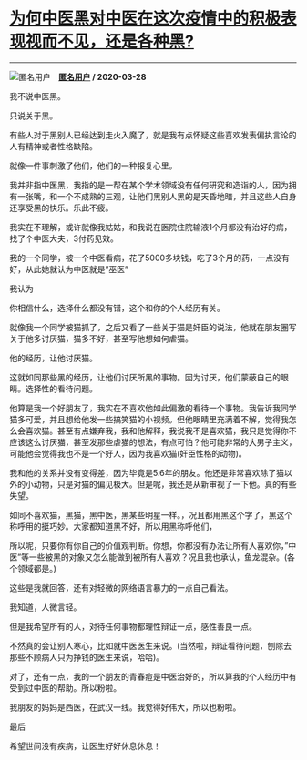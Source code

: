 # [为何中医黑对中医在这次疫情中的积极表现视而不见，还是各种黑?](https://www.zhihu.com/answer/1109854797)

-----------------------------------------------------------------------------

![匿名用户](https://pic2.zhimg.com/aadd7b895.jpg?source=1940ef5c "匿名用户")&emsp;**[匿名用户](https://www.zhihu.com/people/) / 2020-03-28**

我不说中医黑。

只说关于黑。

有些人对于黑别人已经达到走火入魔了，就是我有点怀疑这些喜欢发表偏执言论的人有精神或者性格缺陷。

就像一件事刺激了他们，他们的一种报复心里。

我并非指中医黑，我指的是一帮在某个学术领域没有任何研究和造诣的人，因为拥有一张嘴，和一个不成熟的三观，让他们黑别人黑的是天昏地暗，并且这些人自身还享受黑的快乐。乐此不疲。

我实在不理解，或许就像我姑姑，和我说在医院住院输液1个月都没有治好的病，找了个中医大夫，3付药见效。

我的一个同学，被一个中医看病，花了5000多块钱，吃了3个月的药，一点没有好，从此她就认为中医就是”巫医”

我认为

你相信什么，选择什么都没有错，这个和你的个人经历有关。

就像我一个同学被猫抓了，之后又看了一些关于猫是奸臣的说法，他就在朋友圈写关于他多讨厌猫，猫多不好，甚至写他想如何虐猫。

他的经历，让他讨厌猫。

这就如同那些黑的经历，让他们讨厌所黑的事物。因为讨厌，他们蒙蔽自己的眼睛。选择性的看待问题。

他算是我一个好朋友了，我实在不喜欢他如此偏激的看待一个事物。我告诉我同学猫多可爱，并且想给他发一些搞笑猫的小视频。但他眼睛里充满着不解，觉得我怎么会喜欢猫。甚至有点嫌弃我，我和他解释，我说我不是喜欢猫，我只是觉得你不应该这么讨厌猫，甚至发那些虐猫的想法，有点可怕？他可能非常的大男子主义，可能他会觉得我也不是一个好人，因为我喜欢猫(奸臣性格的动物)。

我和他的关系并没有变得差，因为毕竟是5.6年的朋友。他还是非常喜欢除了猫以外的小动物，只是对猫的偏见极大。但是呢，我还是从新审视了一下他。真的有些失望。

如同不喜欢猫，黑猫，黑中医，黑某些明星一样。，况且都用黑这个字了，黑这个称呼用的挺巧妙。大家都知道黑不好，所以用黑称呼他们，

所以呢，只要你有你自己的价值观判断。你想，你都没有办法让所有人喜欢你，”中医”等一些被黑的对象又怎么能做到被所有人喜欢？况且我也承认，鱼龙混杂。(各个领域都是。)


这些是我就回答，还有对轻微的网络语言暴力的一点自己看法。

我知道，人微言轻。

但是我希望所有的人，对待任何事物都理性辩证一点，感性善良一点。

不然真的会让别人寒心，比如就中医医生来说。(当然啦，辩证看待问题，刨除去那些不顾病人只为挣钱的医生来说，哈哈)。

对了，还有一点，我的一个朋友的青春痘是中医治好的，所以算我的个人经历中有受到过中医的帮助。所以粉啦。

我朋友的妈妈是西医，在武汉一线。我觉得好伟大，所以也粉啦。

最后

希望世间没有疾病，让医生好好休息休息！



